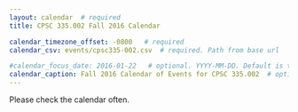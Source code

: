 ```yaml
---
layout: calendar  # required
title: CPSC 335.002 Fall 2016 Calendar

calendar_timezone_offset: -0800   # required
calendar_csv: events/cpsc335-002.csv  # required. Path from base url

#calendar_focus_date: 2016-01-22   # optional. YYYY-MM-DD. Default is today's date
calendar_caption: Fall 2016 Calendar of Events for CPSC 335.002  # optional
---
```


Please check the calendar often. 
